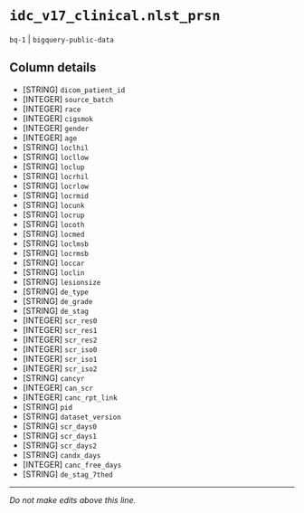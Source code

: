 # `idc_v17_clinical.nlst_prsn`
`bq-1` | `bigquery-public-data`

## Column details
* [STRING]    `dicom_patient_id`
* [INTEGER]   `source_batch`
* [INTEGER]   `race`
* [INTEGER]   `cigsmok`
* [INTEGER]   `gender`
* [INTEGER]   `age`
* [STRING]    `loclhil`
* [STRING]    `locllow`
* [STRING]    `loclup`
* [STRING]    `locrhil`
* [STRING]    `locrlow`
* [STRING]    `locrmid`
* [STRING]    `locunk`
* [STRING]    `locrup`
* [STRING]    `locoth`
* [STRING]    `locmed`
* [STRING]    `loclmsb`
* [STRING]    `locrmsb`
* [STRING]    `loccar`
* [STRING]    `loclin`
* [STRING]    `lesionsize`
* [STRING]    `de_type`
* [STRING]    `de_grade`
* [STRING]    `de_stag`
* [INTEGER]   `scr_res0`
* [INTEGER]   `scr_res1`
* [INTEGER]   `scr_res2`
* [INTEGER]   `scr_iso0`
* [INTEGER]   `scr_iso1`
* [INTEGER]   `scr_iso2`
* [STRING]    `cancyr`
* [INTEGER]   `can_scr`
* [INTEGER]   `canc_rpt_link`
* [STRING]    `pid`
* [STRING]    `dataset_version`
* [STRING]    `scr_days0`
* [STRING]    `scr_days1`
* [STRING]    `scr_days2`
* [STRING]    `candx_days`
* [INTEGER]   `canc_free_days`
* [STRING]    `de_stag_7thed`

-------------------------------------------------------------------------------
*Do not make edits above this line.*
